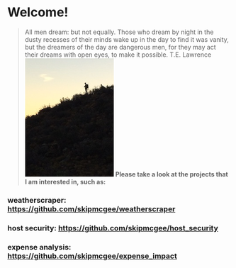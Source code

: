 # Welcome!

>All men dream: but not equally. 
>Those who dream by night in the dusty recesses of their minds wake up in the day to find it was vanity, 
>but the dreamers of the day are dangerous men, for they may act their dreams with open eyes, to make it possible. 
>T.E. Lawrence
![Image of Hunter](/images/hunter.jpg)
**Please take a look at the projects that I am interested in, such as:**
### weatherscraper: https://github.com/skipmcgee/weatherscraper
### host security: https://github.com/skipmcgee/host_security
### expense analysis: https://github.com/skipmcgee/expense_impact
